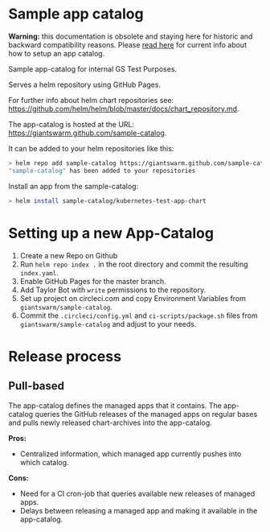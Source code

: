 # Sample app catalog

**Warning:** this documentation is obsolete and staying here for historic and backward compatibility reasons. Please [read here](https://github.com/giantswarm/giantswarm/blob/master/processes/appcatalog.md) for current info about how to setup an app catalog.

Sample app-catalog for internal GS Test Purposes.

Serves a helm repository using GitHub Pages.

For further info about helm chart repositories see: https://github.com/helm/helm/blob/master/docs/chart_repository.md.

The app-catalog is hosted at the URL: https://giantswarm.github.com/sample-catalog.

It can be added to your helm repositories like this:

``` sh
> helm repo add sample-catalog https://giantswarm.github.com/sample-catalog
"sample-catalog" has been added to your repositories
```

Install an app from the sample-catalog:

``` sh
> helm install sample-catalog/kubernetes-test-app-chart
```

# Setting up a new App-Catalog
1. Create a new Repo on Github
2. Run `helm repo index .` in the root directory and commit the resulting `index.yaml`.
3. Enable GitHub Pages for the master branch.
4. Add Taylor Bot with `write` permissions to the repository.
5. Set up project on circleci.com and copy Environment Variables from
   `giantswarm/sample-catalog`.
5. Commit the `.circleci/config.yml` and `ci-scripts/package.sh` files from
   `giantswarm/sample-catalog` and adjust to your needs.

# Release process
## Pull-based

The app-catalog defines the managed apps that it contains.
The app-catalog queries the GitHub releases of the managed apps on regular bases
and pulls newly released chart-archives into the app-catalog.

**Pros:**
- Centralized information, which managed app currently pushes into which catalog.

**Cons:**
- Need for a CI cron-job that queries available new releases of
  managed apps.
- Delays between releasing a managed app and making it available in
  the app-catalog.
